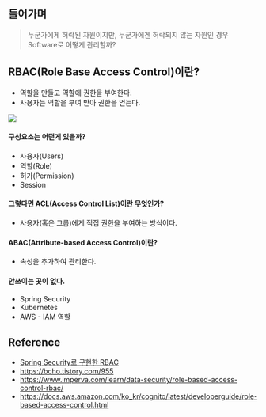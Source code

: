 ## 들어가며
> 누군가에게 허락된 자원이지만, 누군가에겐 허락되지 않는 자원인 경우 Software로 어떻게 관리할까?

## RBAC(Role Base Access Control)이란?
- 역할을 만들고 역할에 권한을 부여한다.
- 사용자는 역할을 부여 받아 권한을 얻는다.

![](/assets/posts/img/2020-01-31-16-57-13.png)

#### 구성요소는 어떤게 있을까?
- 사용자(Users)
- 역할(Role)
- 허가(Permission)
- Session

#### 그렇다면 ACL(Access Control List)이란 무엇인가?
- 사용자(혹은 그룹)에게 직접 권한을 부여하는 방식이다.

#### ABAC(Attribute-based Access Control)이란?
- 속성을 추가하여 관리한다.

#### 안쓰이는 곳이 없다.
- Spring Security
- Kubernetes
- AWS - IAM 역할

## Reference
- [Spring Security로 구현한 RBAC](https://github.com/MasatoshiTada/rbac-example-springsecurity)
- <https://bcho.tistory.com/955>
- <https://www.imperva.com/learn/data-security/role-based-access-control-rbac/>
- <https://docs.aws.amazon.com/ko_kr/cognito/latest/developerguide/role-based-access-control.html>